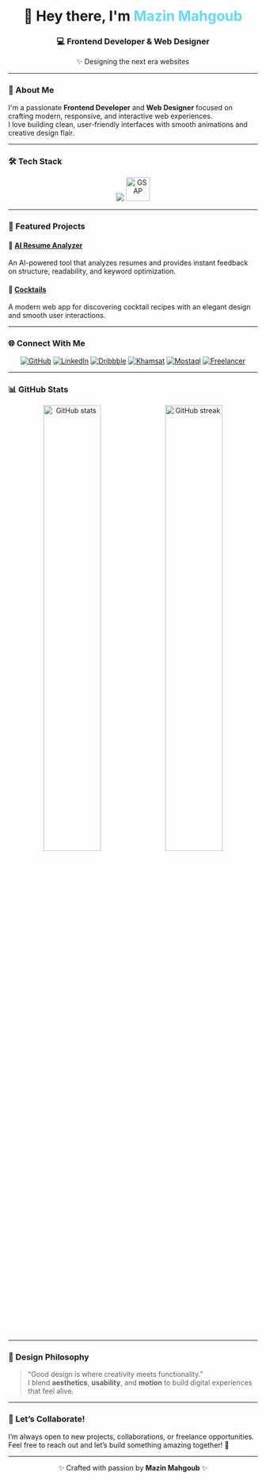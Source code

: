 <!-- Profile README for Mazin Mahgoub -->

<h1 align="center">👋 Hey there, I'm <span style="color:#61dafb;">Mazin Mahgoub</span></h1>
<h3 align="center">💻 Frontend Developer & Web Designer</h3>

<p align="center">✨ Designing the next era websites</p>

---

### 🧠 About Me

I'm a passionate **Frontend Developer** and **Web Designer** focused on crafting modern, responsive, and interactive web experiences.  
I love building clean, user-friendly interfaces with smooth animations and creative design flair.  

---

### 🛠️ Tech Stack

<p align="center">
  <img src="https://skillicons.dev/icons?i=html,css,js,bootstrap,react,tailwind,materialui,threejs" />
  <img src="https://cdn.jsdelivr.net/gh/devicons/devicon/icons/gsap/gsap-original.svg" width="48" height="48" title="GSAP"/>
</p>

---

### 🚀 Featured Projects

#### 🧾 [AI Resume Analyzer](https://github.com/mazin-goub/ai-resume-analyzer)
An AI-powered tool that analyzes resumes and provides instant feedback on structure, readability, and keyword optimization.

#### 🍹 [Cocktails](https://github.com/mazin-goub/cocktails)
A modern web app for discovering cocktail recipes with an elegant design and smooth user interactions.

---

### 🌐 Connect With Me

<p align="center">
  <a href="https://github.com/mazin-goub" target="_blank"><img src="https://img.shields.io/badge/GitHub-181717?logo=github&logoColor=white" alt="GitHub"/></a>
  <a href="https://www.linkedin.com/in/mazin-creative" target="_blank"><img src="https://img.shields.io/badge/LinkedIn-0077B5?logo=linkedin&logoColor=white" alt="LinkedIn"/></a>
  <a href="https://dribbble.com/mazin-mahgoub" target="_blank"><img src="https://img.shields.io/badge/Dribbble-EA4C89?logo=dribbble&logoColor=white" alt="Dribbble"/></a>
  <a href="https://khamsat.com/user/mazin_mahgoub/" target="_blank"><img src="https://img.shields.io/badge/Khamsat-FFD700?logo=freelancer&logoColor=black" alt="Khamsat"/></a>
  <a href="https://mostaql.com/u/mazin_mahgoub" target="_blank"><img src="https://img.shields.io/badge/Mostaql-008080?logo=internetexplorer&logoColor=white" alt="Mostaql"/></a>
  <a href="https://www.freelancer.com/u/mazinGoub" target="_blank"><img src="https://img.shields.io/badge/Freelancer-29b2fe?logo=freelancer&logoColor=white" alt="Freelancer"/></a>
</p>

---

### 📊 GitHub Stats

<p align="center">
  <img src="https://github-readme-stats.vercel.app/api?username=mazin-goub&show_icons=true&theme=tokyonight" alt="GitHub stats" width="48%"/>
  <img src="https://github-readme-streak-stats.herokuapp.com/?user=mazin-goub&theme=tokyonight" alt="GitHub streak" width="48%"/>
</p>

---

### 🎨 Design Philosophy

> “Good design is where creativity meets functionality.”  
> I blend **aesthetics**, **usability**, and **motion** to build digital experiences that feel alive.

---

### 💬 Let’s Collaborate!

I’m always open to new projects, collaborations, or freelance opportunities.  
Feel free to reach out and let’s build something amazing together! 🚀

---

<p align="center">✨ Crafted with passion by <b>Mazin Mahgoub</b> ✨</p>
